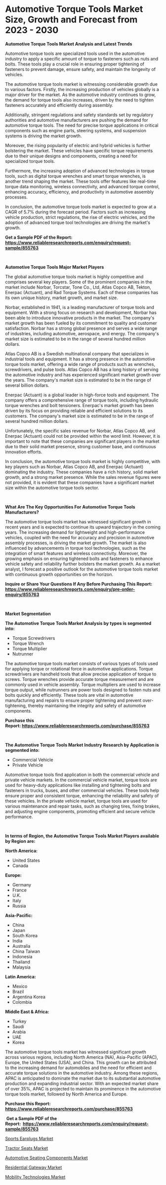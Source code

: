 <p><h1>Automotive Torque Tools Market Size, Growth and Forecast from 2023 - 2030</h1></p><p><strong>Automotive Torque Tools Market Analysis and Latest Trends</strong></p>
<p><p>Automotive torque tools are specialized tools used in the automotive industry to apply a specific amount of torque to fasteners such as nuts and bolts. These tools play a crucial role in ensuring proper tightening of fasteners to prevent damage, ensure safety, and maintain the longevity of vehicles.</p><p>The automotive torque tools market is witnessing considerable growth due to various factors. Firstly, the increasing production of vehicles globally is a major driver for the market. As the automotive industry continues to grow, the demand for torque tools also increases, driven by the need to tighten fasteners accurately and efficiently during assembly.</p><p>Additionally, stringent regulations and safety standards set by regulatory authorities and automotive manufacturers are pushing the demand for automotive torque tools. The need for precise torque applications in critical components such as engine parts, steering systems, and suspension systems is driving the market growth.</p><p>Moreover, the rising popularity of electric and hybrid vehicles is further bolstering the market. These vehicles have specific torque requirements due to their unique designs and components, creating a need for specialized torque tools.</p><p>Furthermore, the increasing adoption of advanced technologies in torque tools, such as digital torque wrenches and smart torque wrenches, is another trend shaping the market. These tools offer features like real-time torque data monitoring, wireless connectivity, and advanced torque control, enhancing accuracy, efficiency, and productivity in automotive assembly processes.</p><p>In conclusion, the automotive torque tools market is expected to grow at a CAGR of 5.7% during the forecast period. Factors such as increasing vehicle production, strict regulations, the rise of electric vehicles, and the adoption of advanced torque tool technologies are driving the market's growth.</p></p>
<p><strong>Get a Sample PDF of the Report:&nbsp; <a href="https://www.reliableresearchreports.com/enquiry/request-sample/855763">https://www.reliableresearchreports.com/enquiry/request-sample/855763</a></strong></p>
<p>&nbsp;</p>
<p><strong>Automotive Torque Tools Major Market Players</strong></p>
<p><p>The global automotive torque tools market is highly competitive and comprises several key players. Some of the prominent companies in the market include Norbar, Torcstar, Tone Co., Ltd, Atlas Copco AB, Tekton, Enerpac (Actuant), and Rad Torque Systems. Each of these companies has its own unique history, market growth, and market size.</p><p>Norbar, established in 1941, is a leading manufacturer of torque tools and equipment. With a strong focus on research and development, Norbar has been able to introduce innovative products in the market. The company's market growth has been fueled by its commitment to quality and customer satisfaction. Norbar has a strong global presence and serves a wide range of industries, including automotive, aerospace, and energy. The company's market size is estimated to be in the range of several hundred million dollars.</p><p>Atlas Copco AB is a Swedish multinational company that specializes in industrial tools and equipment. It has a strong presence in the automotive torque tools market, offering a wide range of products such as wrenches, screwdrivers, and pulse tools. Atlas Copco AB has a long history of serving the automotive industry and has experienced significant market growth over the years. The company's market size is estimated to be in the range of several billion dollars.</p><p>Enerpac (Actuant) is a global leader in high-force tools and equipment. The company offers a comprehensive range of torque tools, including hydraulic torque wrenches and bolt tensioners. Enerpac's market growth has been driven by its focus on providing reliable and efficient solutions to its customers. The company's market size is estimated to be in the range of several hundred million dollars.</p><p>Unfortunately, the specific sales revenue for Norbar, Atlas Copco AB, and Enerpac (Actuant) could not be provided within the word limit. However, it is important to note that these companies are significant players in the market due to their solid market presence, strong customer base, and continuous innovation efforts.</p><p>In conclusion, the automotive torque tools market is highly competitive, with key players such as Norbar, Atlas Copco AB, and Enerpac (Actuant) dominating the industry. These companies have a rich history, solid market growth, and a strong market presence. While the sales revenue figures were not provided, it is evident that these companies have a significant market size within the automotive torque tools sector.</p></p>
<p>&nbsp;</p>
<p><strong>What Are The Key Opportunities For Automotive Torque Tools Manufacturers?</strong></p>
<p><p>The automotive torque tools market has witnessed significant growth in recent years and is expected to continue its upward trajectory in the coming years. The increasing demand for lightweight and high-performance vehicles, coupled with the need for accuracy and precision in automotive assembly processes, is driving the market growth. The market is also influenced by advancements in torque tool technologies, such as the integration of smart features and wireless connectivity. Moreover, the growing emphasis on ensuring tightened bolts and fasteners to enhance vehicle safety and reliability further bolsters the market growth. As a market analyst, I forecast a positive outlook for the automotive torque tools market with continuous growth opportunities on the horizon.</p></p>
<p><strong>Inquire or Share Your Questions If Any Before Purchasing This Report: <a href="https://www.reliableresearchreports.com/enquiry/pre-order-enquiry/855763">https://www.reliableresearchreports.com/enquiry/pre-order-enquiry/855763</a></strong></p>
<p>&nbsp;</p>
<p><strong>Market Segmentation</strong></p>
<p><strong>The Automotive Torque Tools Market Analysis by types is segmented into:</strong></p>
<p><ul><li>Torque Screwdrivers</li><li>Torque Wrench</li><li>Torque Multiplier</li><li>Nutrunner</li></ul></p>
<p><p>The automotive torque tools market consists of various types of tools used for applying torque or rotational force in automotive applications. Torque screwdrivers are handheld tools that allow precise application of torque to screws. Torque wrenches provide accurate torque measurement and are commonly used in vehicle assembly. Torque multipliers are used to increase torque output, while nutrunners are power tools designed to fasten nuts and bolts quickly and efficiently. These tools are vital in automotive manufacturing and repairs to ensure proper tightening and prevent over-tightening, thereby maintaining the integrity and safety of automotive components.</p></p>
<p><strong>Purchase this Report:&nbsp;<a href="https://www.reliableresearchreports.com/purchase/855763">https://www.reliableresearchreports.com/purchase/855763</a></strong></p>
<p>&nbsp;</p>
<p><strong>The Automotive Torque Tools Market Industry Research by Application is segmented into:</strong></p>
<p><ul><li>Commercial Vehicle</li><li>Private Vehicle</li></ul></p>
<p><p>Automotive torque tools find application in both the commercial vehicle and private vehicle markets. In the commercial vehicle market, torque tools are used for heavy-duty applications like installing and tightening bolts and fasteners in trucks, buses, and other commercial vehicles. These tools help ensure proper and consistent torque, enhancing the reliability and safety of these vehicles. In the private vehicle market, torque tools are used for various maintenance and repair tasks, such as changing tires, fixing brakes, and adjusting engine components, promoting efficient and secure vehicle performance.</p></p>
<p>&nbsp;</p>
<p><strong>In terms of Region, the Automotive Torque Tools Market Players available by Region are:</strong></p>
<p>
    <p> <strong> North America: </strong>
        <ul>
            <li>United States</li>
            <li>Canada</li>
        </ul>
        </p> 
    <p> <strong> Europe: </strong>
        <ul>
            <li>Germany</li>
            <li>France</li>
            <li>U.K.</li>
            <li>Italy</li>
            <li>Russia</li>
        </ul>
        </p> 
    <p> <strong> Asia-Pacific: </strong>
        <ul>
            <li>China</li>
            <li>Japan</li>
            <li>South Korea</li>
            <li>India</li>
            <li>Australia</li>
            <li>China Taiwan</li>
            <li>Indonesia</li>
            <li>Thailand</li>
            <li>Malaysia</li>
        </ul>
        </p> 
    <p> <strong> Latin America: </strong>
        <ul>
            <li>Mexico</li>
            <li>Brazil</li>
            <li>Argentina Korea</li>
            <li>Colombia</li>
        </ul>
        </p> 
    <p> <strong> Middle East & Africa: </strong>
        <ul>
            <li>Turkey</li>
            <li>Saudi</li>
            <li>Arabia</li>
            <li>UAE</li>
            <li>Korea</li>
        </ul>
    </p>
    </p>
<p><p>The automotive torque tools market has witnessed significant growth across various regions, including North America (NA), Asia-Pacific (APAC), Europe, the United States (USA), and China. This growth can be attributed to the increasing demand for automobiles and the need for efficient and accurate torque solutions in the automotive industry. Among these regions, APAC is anticipated to dominate the market due to its substantial automotive production and expanding industrial sector. With an expected market share of over 35%, APAC is projected to maintain its prominence in the automotive torque tools market, followed by North America and Europe.</p></p>
<p><strong>Purchase this Report: <a href="https://www.reliableresearchreports.com/purchase/855763">https://www.reliableresearchreports.com/purchase/855763</a></strong></p>
<p>&nbsp;<strong>Get a Sample PDF of the Report:&nbsp;&nbsp;<a href="https://www.reliableresearchreports.com/enquiry/request-sample/855763">https://www.reliableresearchreports.com/enquiry/request-sample/855763</a></strong></p>
<p><strong></strong></p>
<p><p><a href="https://medium.com/@digitaldiviner12/sports-earplugs-market-competitive-analysis-market-trends-and-forecast-to-2030-7d0c1e4463c8">Sports Earplugs Market</a></p><p><a href="https://github.com/GroverBarry/Market-Research-Report-List-2/blob/main/tractor-seats-market.md">Tractor Seats Market</a></p><p><a href="https://github.com/RickHolmes3/Market-Research-Report-List-1/blob/main/automotive-seating-components-market.md">Automotive Seating Components Market</a></p><p><a href="https://www.linkedin.com/pulse/residential-gateway-market-challenges-opportunities-lb4cf/">Residential Gateway Market</a></p><p><a href="https://www.linkedin.com/pulse/decoding-mobility-technologies-market-deep-dive-latest-l4usf/">Mobility Technologies Market</a></p></p>